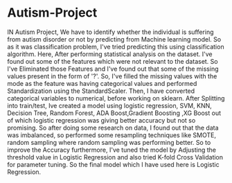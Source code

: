 # Autism-Project

IN Autism Project, We have to identify whether the individual is suffering from autism disorder or not by predicting from Machine learning model.
So as it was classification problem, I've tried predicting this using classification algorithm. 
Here, After performing statistical analysis on the dataset. I've found out some of the features which were not relevant to the dataset. So I've Eliminated those Features and I've found out that some of the missing values present in the form of '?'.
So, I've filled the missing values with the mode as the feature was having categorical values and performed Standardization using the StandardScaler.
Then, I have converted categorical variables to numerical, before working on sklearn.
After Splitting into train/test, Ive created a model using logistic regression, SVM, KNN, Decision Tree, Random Forest, ADA Boost,Gradient Boosting ,XG Boost out of which logistic regression was giving better accuracy but not so promising.
So after doing some research on data, I found out that the data was imbalanced, so performed some resampling techniques like SMOTE, random sampling where random sampling was performing better. So to improve the Accuracy furthermore, I've tuned the model by Adjusting the threshold value in Logistic Regression and also tried K-fold Cross Validation for parameter tuning.
So the final model which I have used here is Logistic Regression.
